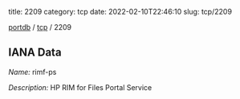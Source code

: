 title: 2209
category: tcp
date: 2022-02-10T22:46:10
slug: tcp/2209

[portdb](/) / [tcp](/category/tcp.html) / 2209


## IANA Data

_Name:_ rimf-ps

_Description:_ HP RIM for Files Portal Service

